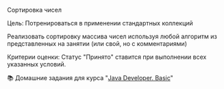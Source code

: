Сортировка чисел

Цель:
Потренироваться в применении стандартных коллекций

Реализовать сортировку массива чисел используя любой алгоритм из представленных на занятии (или свой, но с комментариями)

Критерии оценки:
Статус "Принято" ставится при выполнении всех указанных условий.

📚 Домашние задания для курса "<a href="https://otus.ru/lessons/java-basic/?utm_source=github&utm_medium=free&utm_campaign=otus" rel="nofollow">Java Developer. Basic</a>"

